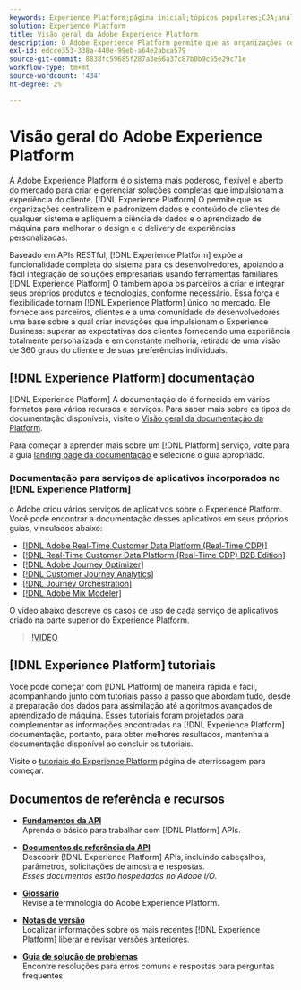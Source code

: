 ```yaml
---
keywords: Experience Platform;página inicial;tópicos populares;CJA;análise de jornada;análise de jornada do cliente;orquestração de campanhas;orquestração;jornada do cliente;jornada;orquestração de jornadas;capacidade;região
solution: Experience Platform
title: Visão geral da Adobe Experience Platform
description: O Adobe Experience Platform permite que as organizações centralizem e padronizem os dados do cliente antes de aplicar a ciência de dados e o aprendizado de máquina para melhorar o design e o delivery de experiências personalizadas.
exl-id: edcce353-338a-440e-99eb-a64e2abca579
source-git-commit: 8838fc59685f287a3e66a37c87b0b9c55e29c71e
workflow-type: tm+mt
source-wordcount: '434'
ht-degree: 2%

---
```


# Visão geral do Adobe Experience Platform

A Adobe Experience Platform é o sistema mais poderoso, flexível e aberto do mercado para criar e gerenciar soluções completas que impulsionam a experiência do cliente. [!DNL Experience Platform] O permite que as organizações centralizem e padronizem dados e conteúdo de clientes de qualquer sistema e apliquem a ciência de dados e o aprendizado de máquina para melhorar o design e o delivery de experiências personalizadas.

Baseado em APIs RESTful, [!DNL Experience Platform] expõe a funcionalidade completa do sistema para os desenvolvedores, apoiando a fácil integração de soluções empresariais usando ferramentas familiares. [!DNL Experience Platform] O também apoia os parceiros a criar e integrar seus próprios produtos e tecnologias, conforme necessário. Essa força e flexibilidade tornam [!DNL Experience Platform] único no mercado. Ele fornece aos parceiros, clientes e a uma comunidade de desenvolvedores uma base sobre a qual criar inovações que impulsionam o Experience Business: superar as expectativas dos clientes fornecendo uma experiência totalmente personalizada e em constante melhoria, retirada de uma visão de 360 graus do cliente e de suas preferências individuais.

<div id="recs-overview-body-wrapper-1">
    <div id="recs-overview-body-1"></div>
    <div id="recs-overview-body-2"></div>
    <div id="recs-overview-body-3"></div>
</div>
<div id="recs-overview-body-4"></div>
<div id="recs-overview-body-5"></div>
<div id="recs-overview-body-6"></div>

## [!DNL Experience Platform] documentação

[!DNL Experience Platform] A documentação do é fornecida em vários formatos para vários recursos e serviços. Para saber mais sobre os tipos de documentação disponíveis, visite o [Visão geral da documentação da Platform](documentation/overview.md).

Para começar a aprender mais sobre um [!DNL Platform] serviço, volte para a guia [landing page da documentação](https://experienceleague.adobe.com/docs/experience-platform.html?lang=pt-BR) e selecione o guia apropriado.

### Documentação para serviços de aplicativos incorporados no [!DNL Experience Platform]

o Adobe criou vários serviços de aplicativos sobre o Experience Platform. Você pode encontrar a documentação desses aplicativos em seus próprios guias, vinculados abaixo:

* [[!DNL Adobe Real-Time Customer Data Platform (Real-Time CDP)]](../rtcdp/overview.md)
* [[!DNL Real-Time Customer Data Platform (Real-Time CDP) B2B Edition]](../rtcdp/b2b-overview.md)
* [[!DNL Adobe Journey Optimizer]](https://experienceleague.adobe.com/docs/journey-optimizer.html?lang=pt-BR)
* [[!DNL Customer Journey Analytics]](https://experienceleague.adobe.com/docs/customer-journey-analytics.html?lang=pt-BR)
* [[!DNL Journey Orchestration]](https://experienceleague.adobe.com/docs/journey-orchestration.html)
* [[!DNL Adobe Mix Modeler]](https://experienceleague.adobe.com/docs/mix-modeler/using/overview.html?lang=en)

O vídeo abaixo descreve os casos de uso de cada serviço de aplicativos criado na parte superior do Experience Platform.

>[!VIDEO](https://video.tv.adobe.com/v/32554/?learn=on)

## [!DNL Experience Platform] tutoriais

Você pode começar com [!DNL Platform] de maneira rápida e fácil, acompanhando junto com tutoriais passo a passo que abordam tudo, desde a preparação dos dados para assimilação até algoritmos avançados de aprendizado de máquina. Esses tutoriais foram projetados para complementar as informações encontradas na [!DNL Experience Platform] documentação, portanto, para obter melhores resultados, mantenha a documentação disponível ao concluir os tutoriais.

Visite o [tutoriais do Experience Platform](https://www.adobe.com/go/platform-tutorials-home-en) página de aterrissagem para começar.

## Documentos de referência e recursos

* [**Fundamentos da API**](api-fundamentals.md)\
  Aprenda o básico para trabalhar com [!DNL Platform] APIs.

* [**Documentos de referência da API**](https://www.adobe.com/go/platform-api-reference-en)\
  Descobrir [!DNL Experience Platform] APIs, incluindo cabeçalhos, parâmetros, solicitações de amostra e respostas.<br/>*Esses documentos estão hospedados no Adobe I/O.*

* [**Glossário**](glossary.md)\
  Revise a terminologia do Adobe Experience Platform.

* [**Notas de versão**](https://experienceleague.adobe.com/docs/experience-platform/release-notes/latest.html?lang=pt-BR)\
  Localizar informações sobre os mais recentes [!DNL Experience Platform] liberar e revisar versões anteriores.

* [**Guia de solução de problemas**](troubleshooting.md)\
  Encontre resoluções para erros comuns e respostas para perguntas frequentes.
